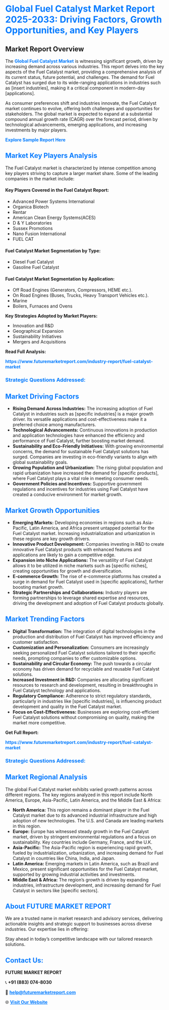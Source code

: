 <h1 style="color: #007BFF;">Global Fuel Catalyst Market Report 2025-2033: Driving Factors, Growth Opportunities, and Key Players</h1>

<section id="overview">
<h2>Market Report Overview</h2>
<p>The <a href="https://www.futuremarketreport.com/industry-report/fuel-catalyst-market" style="color: #007BFF; text-decoration: none;"><strong>Global Fuel Catalyst Market</strong></a> is witnessing significant growth, driven by increasing demand across various industries. This report delves into the key aspects of the Fuel Catalyst market, providing a comprehensive analysis of its current status, future potential, and challenges. The demand for Fuel Catalyst has surged due to its wide-ranging applications in industries such as [insert industries], making it a critical component in modern-day [applications].</p>
<p>As consumer preferences shift and industries innovate, the Fuel Catalyst market continues to evolve, offering both challenges and opportunities for stakeholders. The global market is expected to expand at a substantial compound annual growth rate (CAGR) over the forecast period, driven by technological advancements, emerging applications, and increasing investments by major players.</p>
</section>

<section id="overview">
<p><a href="https://www.futuremarketreport.com/request-sample/reportId=83261" style="color: #007BFF; text-decoration: none;"><strong>Explore Sample Report Here</strong></a></p>
</section>

<section id="key-players">
<h2 style="color: #007BFF;">Market Key Players Analysis</h2>
<p>The Fuel Catalyst market is characterized by intense competition among key players striving to capture a larger market share. Some of the leading companies in the market include:</p>
<h4>Key Players Covered in the Fuel Catalyst Report:</h4>
<ul><li>Advanced Power Systems International</li><li>Organica Biotech</li><li>Rentar</li><li>American Clean Energy Systems(ACES)</li><li>D &amp; Y Laboratories</li><li>Sussex Promotions</li><li>Nano Fusion International</li><li>FUEL CAT</li></ul>
<h4>Fuel Catalyst Market Segmentation by Type:</h4>
<ul><li>Diesel Fuel Catalyst</li><li>Gasoline Fuel Catalyst</li></ul>

<h4>Fuel Catalyst Market Segmentation by Application:</h4>
<ul><li>Off Road Engines (Generators, Compressors, HEME etc.).</li><li>On Road Engines (Buses, Trucks, Heavy Transport Vehicles etc.).</li><li>Marine</li><li>Boilers, Furnaces and Ovens</li></ul>
<p><strong>Key Strategies Adopted by Market Players:</strong></p>
<ul>
<li>Innovation and R&D</li>
<li>Geographical Expansion</li>
<li>Sustainability Initiatives</li>
<li>Mergers and Acquisitions</li>
</ul>
</section>

<section>
<p><strong>Read Full Analysis: </strong></p><a href="https://www.futuremarketreport.com/industry-report/fuel-catalyst-market" style="color: #007BFF; text-decoration: none;"><strong>https://www.futuremarketreport.com/industry-report/fuel-catalyst-market</strong></a>
<h3 style="color: #007BFF;">Strategic Questions Addressed:</h3>
</section>

<section id="driving-factors">
<h2 style="color: #007BFF;">Market Driving Factors</h2>
<ul>
<li><strong>Rising Demand Across Industries:</strong> The increasing adoption of Fuel Catalyst in industries such as [specific industries] is a major growth driver. Its versatile applications and cost-effectiveness make it a preferred choice among manufacturers.</li>
<li><strong>Technological Advancements:</strong> Continuous innovations in production and application technologies have enhanced the efficiency and performance of Fuel Catalyst, further boosting market demand.</li>
<li><strong>Sustainability and Eco-Friendly Initiatives:</strong> With growing environmental concerns, the demand for sustainable Fuel Catalyst solutions has surged. Companies are investing in eco-friendly variants to align with global sustainability goals.</li>
<li><strong>Growing Population and Urbanization:</strong> The rising global population and rapid urbanization have increased the demand for [specific products], where Fuel Catalyst plays a vital role in meeting consumer needs.</li>
<li><strong>Government Policies and Incentives:</strong> Supportive government regulations and incentives for industries using Fuel Catalyst have created a conducive environment for market growth.</li>
</ul>
</section>

<section id="growth-opportunities">
<h2 style="color: #007BFF;">Market Growth Opportunities</h2>
<ul>
<li><strong>Emerging Markets:</strong> Developing economies in regions such as Asia-Pacific, Latin America, and Africa present untapped potential for the Fuel Catalyst market. Increasing industrialization and urbanization in these regions are key growth drivers.</li>
<li><strong>Innovative Product Development:</strong> Companies investing in R&D to create innovative Fuel Catalyst products with enhanced features and applications are likely to gain a competitive edge.</li>
<li><strong>Expansion into Niche Applications:</strong> The versatility of Fuel Catalyst allows it to be utilized in niche markets such as [specific niches], creating opportunities for growth and diversification.</li>
<li><strong>E-commerce Growth:</strong> The rise of e-commerce platforms has created a surge in demand for Fuel Catalyst used in [specific applications], further boosting market growth.</li>
<li><strong>Strategic Partnerships and Collaborations:</strong> Industry players are forming partnerships to leverage shared expertise and resources, driving the development and adoption of Fuel Catalyst products globally.</li>
</ul>
</section>

<section id="trending-factors">
<h2 style="color: #007BFF;">Market Trending Factors</h2>
<ul>
<li><strong>Digital Transformation:</strong> The integration of digital technologies in the production and distribution of Fuel Catalyst has improved efficiency and customer satisfaction.</li>
<li><strong>Customization and Personalization:</strong> Consumers are increasingly seeking personalized Fuel Catalyst solutions tailored to their specific needs, prompting companies to offer customizable options.</li>
<li><strong>Sustainability and Circular Economy:</strong> The push towards a circular economy has driven demand for recyclable and reusable Fuel Catalyst solutions.</li>
<li><strong>Increased Investment in R&D:</strong> Companies are allocating significant resources to research and development, resulting in breakthroughs in Fuel Catalyst technology and applications.</li>
<li><strong>Regulatory Compliance:</strong> Adherence to strict regulatory standards, particularly in industries like [specific industries], is influencing product development and quality in the Fuel Catalyst market.</li>
<li><strong>Focus on Cost-Effectiveness:</strong> Businesses are exploring cost-efficient Fuel Catalyst solutions without compromising on quality, making the market more competitive.</li>
</ul>
</section>

<section>
<p><strong>Get Full Report: </strong></p><a href="https://www.futuremarketreport.com/industry-report/fuel-catalyst-market" style="color: #007BFF; text-decoration: none;"><strong>https://www.futuremarketreport.com/industry-report/fuel-catalyst-market</strong></a>
<h3 style="color: #007BFF;">Strategic Questions Addressed:</h3>
</section>


<section id="regional-analysis">
<h2 style="color: #007BFF;">Market Regional Analysis</h2>
<p>The global Fuel Catalyst market exhibits varied growth patterns across different regions. The key regions analyzed in this report include North America, Europe, Asia-Pacific, Latin America, and the Middle East & Africa:</p>
<ul>
<li><strong>North America:</strong> This region remains a dominant player in the Fuel Catalyst market due to its advanced industrial infrastructure and high adoption of new technologies. The U.S. and Canada are leading markets in this region.</li>
<li><strong>Europe:</strong> Europe has witnessed steady growth in the Fuel Catalyst market, driven by stringent environmental regulations and a focus on sustainability. Key countries include Germany, France, and the U.K.</li>
<li><strong>Asia-Pacific:</strong> The Asia-Pacific region is experiencing rapid growth, fueled by industrialization, urbanization, and increasing demand for Fuel Catalyst in countries like China, India, and Japan.</li>
<li><strong>Latin America:</strong> Emerging markets in Latin America, such as Brazil and Mexico, present significant opportunities for the Fuel Catalyst market, supported by growing industrial activities and investments.</li>
<li><strong>Middle East & Africa:</strong> The region’s growth is driven by expanding industries, infrastructure development, and increasing demand for Fuel Catalyst in sectors like [specific sectors].</li>
</ul>
</section>

<footer>
<h2 style="color: #007BFF;">About FUTURE MARKET REPORT</h2>
<p>We are a trusted name in market research and advisory services, delivering actionable insights and strategic support to businesses across diverse industries. Our expertise lies in offering:</p>

<p>Stay ahead in today’s competitive landscape with our tailored research solutions.</p>

<h2 style="color: #007BFF;">Contact Us:</h2>
<p><strong>FUTURE MARKET REPORT</strong></p>
<p>📞 <strong>+91 (883) 074-8030</strong></p>
<p>📧 <strong><a href="mailto:help@futuremarketreport.com" style="color: #007BFF;">help@futuremarketreport.com</a></strong></p>
<p>🌐 <strong><a href="https://www.futuremarketreport.com/" style="color: #007BFF;">Visit Our Website</a></strong></p>
</footer>